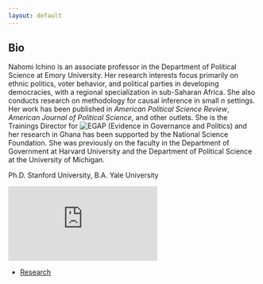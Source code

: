 ```yaml
---
layout: default
---
```

## Bio

Nahomi Ichino is an associate professor in the Department of Political Science at Emory University. Her research interests focus primarily on ethnic politics, voter behavior, and political parties in developing democracies, with a regional specialization in sub-Saharan Africa. She also conducts research on methodology for causal inference in small _n_ settings. Her work has been published in _American Political Science Review_, _American Journal of Political Science_, and other outlets. She is the Trainings Director for ![EGAP (Evidence in Governance and Politics)](https://egap.org) and her research in Ghana has been supported by the National Science Foundation. She was previously on the faculty in the Department of Government at Harvard University and the Department of Political Science at the University of Michigan.

Ph.D. Stanford University, B.A. Yale University

![CV](https://www.dropbox.com/s/il77d29xkwf552m/ichino-cv.pdf?dl=0)

- [Research](./research.html)

